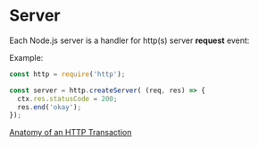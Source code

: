 # Server

Each Node.js server is a handler for http(s) server **request** event:

Example:

```javascript
const http = require('http');

const server = http.createServer( (req, res) => {
  ctx.res.statusCode = 200;
  res.end('okay');
});
```
   
[Anatomy of an HTTP Transaction](https://nodejs.org/en/docs/guides/anatomy-of-an-http-transaction/)
